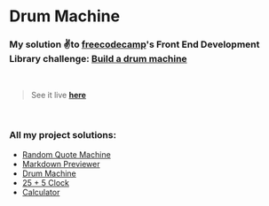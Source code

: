 # Drum Machine

### My solution ✌️to [freecodecamp](https://freecodecamp.org)'s Front End Development Library challenge: [Build a drum machine](https://www.freecodecamp.org/learn/front-end-development-libraries/front-end-development-libraries-projects/build-a-drum-machine)
&nbsp;  
> See it live [**here**](https://88yomi.github.io/drum-machine)

&nbsp;  
### **All my project solutions:**
- [Random Quote Machine](https://github.com/88yomi/random-quotes)
- [Markdown Previewer](https://github.com/88yomi/markdown-previewer)
- [Drum Machine](https://github.com/88yomi/drum-machine)
- [25 + 5 Clock](https://github.com/88yomi/25-clock)
- [Calculator](https://github.com/88yomi/basic-calculator)